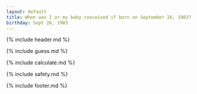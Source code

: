 ```yaml
---
layout: default
title: When was I or my baby conceived if born on September 26, 1903?
birthday: Sept 26, 1903
---
```


{% include header.md %}

{% include guess.md %}

{% include calculate.md %}

{% include safety.md %}

{% include footer.md %}



